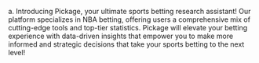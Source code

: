 a.	Introducing Pickage, your ultimate sports betting research assistant! Our platform specializes in NBA betting, offering users a comprehensive mix of cutting-edge tools and top-tier statistics. Pickage will elevate your betting experience with data-driven insights that empower you to make more informed and strategic decisions that take your sports betting to the next level!
